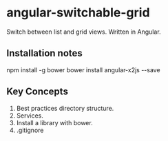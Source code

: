 # angular-switchable-grid
Switch between list and grid views. Written in Angular.

## Installation notes

npm install -g bower
bower install angular-x2js --save

## Key Concepts

1. Best practices directory structure.
2. Services.
3. Install a library with bower.
4. .gitignore
